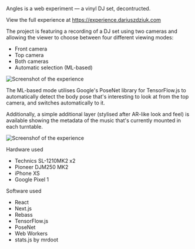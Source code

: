 Angles is a web experiment — a vinyl DJ set, decontructed.

View the full experience at https://experience.dariuszdziuk.com 

The project is featuring a recording of a DJ set using two cameras and allowing the viewer to choose between four different viewing modes:

* Front camera
* Top camera
* Both cameras
* Automatic selection (ML-based)

![Screenshot of the experience](https://dariuszdziuk.ams3.cdn.digitaloceanspaces.com/angles/Screenshot%202020-05-24%20at%2012.06.20.png)

The ML-based mode utilises Google's PoseNet library for TensorFlow.js to automatically detect the body pose that's interesting to look at from the top camera, and switches automatically to it.

Additionally, a simple additional layer (stylised after AR-like look and feel) is available showing the metadata of the music that's currently mounted in each turntable.

![Screenshof of the experience](https://dariuszdziuk.ams3.cdn.digitaloceanspaces.com/angles/Screenshot%202020-05-24%20at%2012.05.54.png)

Hardware used

* Technics SL-1210MK2 x2
* Pioneer DJM250 MK2
* iPhone XS
* Google Pixel 1

Software used

* React
* Next.js
* Rebass
* TensorFlow.js
* PoseNet
* Web Workers
* stats.js by mrdoot

